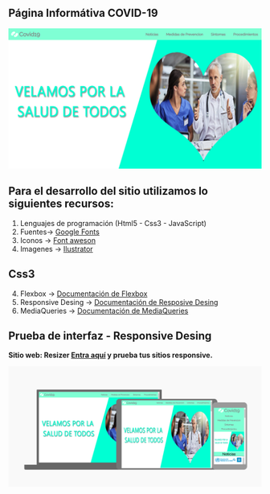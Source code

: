 Página Informátiva COVID-19
---

<img src="img/portada.png">

Para el desarrollo del sitio utilizamos lo siguientes recursos:
---

1.	Lenguajes de programación (Html5 - Css3 - JavaScript)  
2.	Fuentes→ [Google Fonts](https://fonts.google.com/)
3.	Iconos → [Font aweson](https://fontawesome.com/)
4.  Imagenes → [Ilustrator](https://undraw.co/illustrations)

Css3
---

4.	Flexbox → [Documentación de Flexbox ](https://www.w3schools.com/css/css3_flexbox.asp)
5.	Responsive Desing → [Documentación de Resposive Desing](https://www.w3schools.com/css/css_rwd_intro.asp)
6.	MediaQueries → [Documentación de MediaQueries](https://www.w3schools.com/css/css3_mediaqueries.asp)

Prueba de interfaz - Responsive Desing 
---

**Sitio web: Resizer [Entra aquí](https://material.io/resources/resizer/#url=https%3A%2F%2Fkeysel.github.io%2FCovid19%2F) y prueba tus sitios responsive.**

<img src="img/responsive.png">